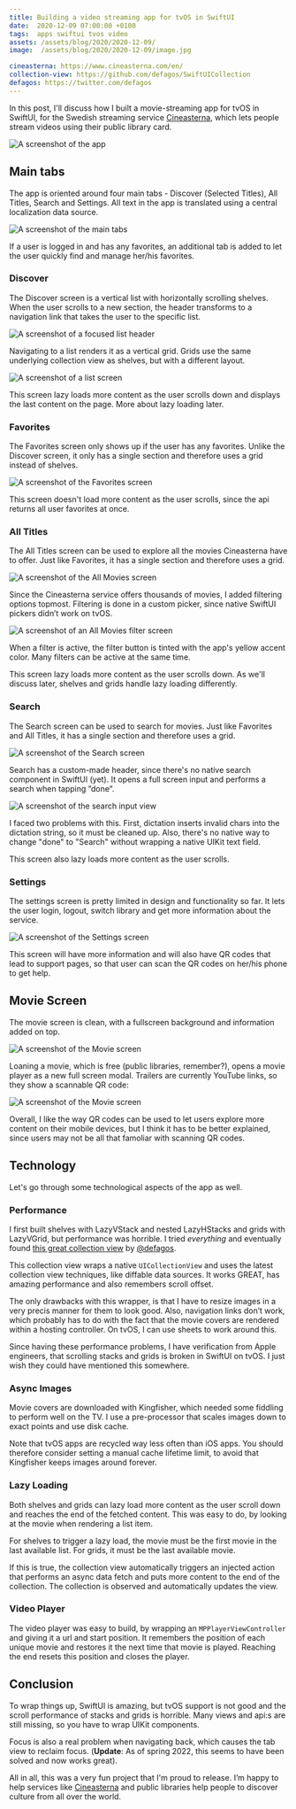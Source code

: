 ```yaml
---
title: Building a video streaming app for tvOS in SwiftUI
date:  2020-12-09 07:00:00 +0100
tags:  apps swiftui tvos video
assets: /assets/blog/2020/2020-12-09/
image:  /assets/blog/2020/2020-12-09/image.jpg

cineasterna: https://www.cineasterna.com/en/
collection-view: https://github.com/defagos/SwiftUICollection
defagos: https://twitter.com/defagos
---
```


In this post, I'll discuss how I built a movie-streaming app for tvOS in SwiftUI, for the Swedish streaming service [Cineasterna]({{page.cineasterna}}), which lets people stream videos using their public library card.

![A screenshot of the app]({{page.assets}}image.jpg)


## Main tabs

The app is oriented around four main tabs - Discover (Selected Titles), All Titles, Search and Settings. All text in the app is translated using a central localization data source.

![A screenshot of the main tabs]({{page.assets}}tabs.jpg)

If a user is logged in and has any favorites, an additional tab is added to let the user quickly find and manage her/his favorites.


### Discover

The Discover screen is a vertical list with horizontally scrolling shelves. When the user scrolls to a new section, the header transforms to a navigation link that takes the user to the specific list. 

![A screenshot of a focused list header]({{page.assets}}headers.jpg)

Navigating to a list renders it as a vertical grid. Grids use the same underlying collection view as shelves, but with a different layout.

![A screenshot of a list screen]({{page.assets}}list-screen.jpg)

This screen lazy loads more content as the user scrolls down and displays the last content on the page. More about lazy loading later.


### Favorites

The Favorites screen only shows up if the user has any favorites. Unlike the Discover screen, it only has a single section and therefore uses a grid instead of shelves.

![A screenshot of the Favorites screen]({{page.assets}}favorites.jpg)

This screen doesn't load more content as the user scrolls, since the api returns all user favorites at once.


### All Titles

The All Titles screen can be used to explore all the movies Cineasterna have to offer. Just like Favorites, it has a single section and therefore uses a grid.

![A screenshot of the All Movies screen]({{page.assets}}all-movies.jpg)

Since the Cineasterna service offers thousands of movies, I added filtering options topmost. Filtering is done in a custom picker, since native SwiftUI pickers didn’t work on tvOS.

![A screenshot of an All Movies filter screen]({{page.assets}}all-movies-filter.jpg)

When a filter is active, the filter button is tinted with the app's yellow accent color. Many filters can be active at the same time.

This screen lazy loads more content as the user scrolls down. As we'll discuss later, shelves and grids handle lazy loading differently.


### Search

The Search screen can be used to search for movies. Just like Favorites and All Titles, it has a single section and therefore uses a grid.

![A screenshot of the Search screen]({{page.assets}}search.jpg)

Search has a custom-made header, since there's no native search component in SwiftUI (yet). It opens a full screen input and performs a search when tapping ”done”.

![A screenshot of the search input view]({{page.assets}}search-input.jpg)

I faced two problems with this. First, dictation inserts invalid chars into the dictation string, so it must be cleaned up. Also, there's no native way to change "done" to "Search" without wrapping a native UIKit text field.

This screen also lazy loads more content as the user scrolls.


### Settings

The settings screen is pretty limited in design and functionality so far. It lets the user login, logout, switch library and get more information about the service. 

![A screenshot of the Settings screen]({{page.assets}}settings.jpg)

This screen will have more information and will also have QR codes that lead to support pages, so that user can scan the QR codes on her/his phone to get help.


## Movie Screen

The movie screen is clean, with a fullscreen background and information added on top. 

![A screenshot of the Movie screen]({{page.assets}}movie.jpg)

Loaning a movie, which is free (public libraries, remember?), opens a movie player as a new full screen modal. Trailers are currently YouTube links, so they show a scannable QR code:

![A screenshot of the Movie screen]({{page.assets}}movie-qr.jpg)

Overall, I like the way QR codes can be used to let users explore more content on their mobile devices, but I think it has to be better explained, since users may not be all that famoliar with scanning QR codes.


## Technology

Let's go through some technological aspects of the app as well.


### Performance

I first built shelves with LazyVStack and nested LazyHStacks and grids with LazyVGrid, but performance was horrible. I tried *everything* and eventually found [this great collection view]({{page.collection-view}}) by [@defagos]({{page.defagos}}).

This collection view wraps a native `UICollectionView` and uses the latest collection view techniques, like diffable data sources. It works GREAT, has amazing performance and also remembers scroll offset.

The only drawbacks with this wrapper, is that I have to resize images in a very precis manner for them to look good. Also, navigation links don’t work, which probably has to do with the fact that the movie covers are rendered within a hosting controller. On tvOS, I can use sheets to work around this.

Since having these performance problems, I have verification from Apple engineers, that scrolling stacks and grids is broken in SwiftUI on tvOS. I just wish they could have mentioned this somewhere.


### Async Images

Movie covers are downloaded with Kingfisher, which needed some fiddling to perform well on the TV. I use a pre-processor that scales images down to exact points and use disk cache.

Note that tvOS apps are recycled way less often than iOS apps. You should therefore consider setting a manual cache lifetime limit, to avoid that Kingfisher keeps images around forever.


### Lazy Loading

Both shelves and grids can lazy load more content as the user scroll down and reaches the end of the fetched content. This was easy to do, by looking at the movie when rendering a list item. 

For shelves to trigger a lazy load, the movie must be the first movie in the last available list. For grids, it must be the last available movie. 

If this is true, the collection view automatically triggers an injected action that performs an async data fetch and puts more content to the end of the collection. The collection is observed and automatically updates the view.


### Video Player

The video player was easy to build, by wrapping an `MPPlayerViewController` and giving it a url and start position. It remembers the position of each unique movie and restores it the next time that movie is played. Reaching the end resets this position and closes the player.



## Conclusion

To wrap things up, SwiftUI is amazing, but tvOS support is not good and the scroll performance of stacks and grids is horrible. Many views and api:s are still missing, so you have to wrap UIKit components. 

Focus is also a real problem when navigating back, which causes the tab view to reclaim focus. (**Update**: As of spring 2022, this seems to have been solved and now works great).

All in all, this was a very fun project that I'm proud to release. I’m happy to help services like [Cineasterna]({{page.cineasterna}}) and public libraries help people to discover culture from all over the world.